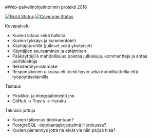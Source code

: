 #Web-palvelinohjelmoinnin projekti 2016

[![Build Status](https://travis-ci.org/alehuo/wepaS2016projekti.svg?branch=master)](https://travis-ci.org/alehuo/wepaS2016projekti) [![Coverage Status](https://coveralls.io/repos/github/alehuo/wepaS2016projekti/badge.svg?branch=master)](https://coveralls.io/github/alehuo/wepaS2016projekti?branch=master)

Kuvapalvelu

* Kuvien lataus sekä hallinta
* Kuvien tykkäys ja kommentointi
* Käyttäjäprofiilit (julkiset sekä yksityiset)
* Käyttäjien seuraaminen ja estäminen
* Pääkäyttäjillä mahdollisuus poistaa julkaisuja, kommentteja ja antaa porttikieltoja
* Rekisteröitymislomake
* Responsiivinen ulkoasu eli toimii hyvin sekä mobiililaitteilla että työpöytäselaimilla

Testaus

* Yksikkö- ja integraatiotestit jne.
* GitHub -> Travis -> Heroku

Teknisiä juttuja

* Kuvien tallennus tietokantaan?
* PostgreSQL -tietokantajärjestelmä Herokussa?
* Kuvien pienennys jotta ne eivät vie niin paljoa tilaa?